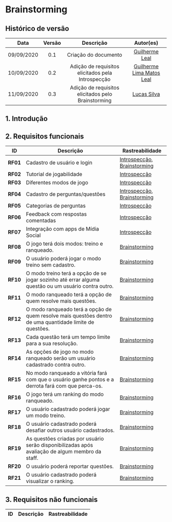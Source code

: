 # Brainstorming

## Histórico de versão
| Data | Versão | Descrição | Autor(es) |
| :--: | :----: | :-------: | :-------: |
| 09/09/2020| 0.1 | Criação do documento | [Guilherme Leal](https://github.com/gleal17) |
| 10/09/2020| 0.2 | Adição de requisitos elicitados pela Introspecção | [Guilherme Lima Matos Leal](https://github.com/gleal17) |
| 11/09/2020| 0.3 | Adição de requisitos elicitados pelo Brainstorming | [Lucas Silva](https://github.com/lucasgomesgs0) |

## 1. Introdução


## 2. Requisitos funcionais
| ID | Descrição | Rastreabilidade | 
|--------|-----------|------------|
|**RF01**| Cadastro de usuário e login | [Introspecção](./introspeccao.md), [Brainstorming](./brainstorming.md)  |
|**RF02**| Tutorial de jogabilidade | [Introspecção](./introspeccao.md) |
|**RF03**| Diferentes modos de jogo | [Introspecção](./introspeccao.md) |
|**RF04**| Cadastro de perguntas/questões | [Introspecção](./introspeccao.md), [Brainstorming](./brainstorming.md) |
|**RF05**| Categorias de perguntas | [Introspecção](./introspeccao.md) |
|**RF06**| Feedback com respostas comentadas | [Introspecção](./introspeccao.md) |
|**RF07**| Integração com apps de Mídia Social | [Introspecção](./introspeccao.md) |
|**RF08**| O jogo terá dois modos: treino e ranqueado. | [Brainstorming](./brainstorming.md) |
|**RF09**| O usuário poderá jogar o modo treino sem cadastro. | [Brainstorming](./brainstorming.md) |
|**RF10**| O modo treino terá a opção de se jogar sozinho até errar alguma questão ou um usuário contra outro. | [Brainstorming](./brainstorming.md) |
|**RF11**| O modo ranqueado terá a opção de quem resolve mais questões. | [Brainstorming](./brainstorming.md) |
|**RF12**| O modo ranqueado terá a opção de quem resolve mais questões dentro de uma quantidade limite de questões. | [Brainstorming](./brainstorming.md) |
|**RF13**| Cada questão terá um tempo limite para a sua resolução. | [Brainstorming](./brainstorming.md) |
|**RF14**| As opções de jogo no modo ranqueado serão um usuário cadastrado contra outro. | [Brainstorming](./brainstorming.md) |
|**RF15**| No modo ranqueado a vitória fará com que o usuário ganhe pontos e a derrota fará com que perca-os. | [Brainstorming](./brainstorming.md) |
|**RF16**| O jogo terá um ranking do modo ranqueado. | [Brainstorming](./brainstorming.md) |
|**RF17**| O usuário cadastrado poderá jogar um modo treino. | [Brainstorming](./brainstorming.md) |
|**RF18**| O usuário cadastrado poderá desafiar outros usuário cadastrados. | [Brainstorming](./brainstorming.md) |
|**RF19**| As questões criadas por usuário serão disponibilizadas após avaliação de algum membro da staff. | [Brainstorming](./brainstorming.md) |
|**RF20**| O usuário poderá reportar questões. | [Brainstorming](./brainstorming.md) |
|**RF21**| O usuário cadastrado poderá visualizar o ranking. | [Brainstorming](./brainstorming.md) |


## 3. Requisitos não funcionais
| ID | Descrição | Rastreabilidade | 
|--------|-----------|------------|